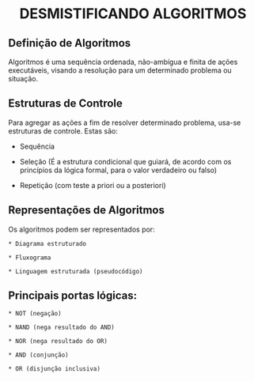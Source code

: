 # <center>DESMISTIFICANDO ALGORITMOS<center>


## Definição de Algoritmos
Algoritmos é uma sequência ordenada, não-ambígua e finita de ações executáveis, visando a resolução para um determinado problema ou situação.

## Estruturas de Controle
Para agregar as ações a fim de resolver determinado problema, usa-se estruturas de controle. Estas são:

* Sequência

* Seleção (É a estrutura condicional que guiará, de acordo com os princípios da lógica formal, para o valor verdadeiro ou falso)

* Repetição (com teste a priori ou a posteriori)

## Representações de Algoritmos
Os algoritmos podem ser representados por:

	* Diagrama estruturado

	* Fluxograma

	* Linguagem estruturada (pseudocódigo)

## Principais portas lógicas:
	* NOT (negação)

	* NAND (nega resultado do AND)

	* NOR (nega resultado do OR)

	* AND (conjunção)

	* OR (disjunção inclusiva)

